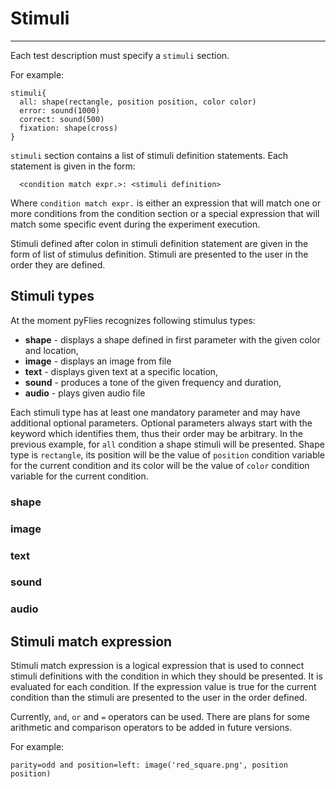 # Stimuli

---

Each test description must specify a `stimuli` section.

For example:

    stimuli{
      all: shape(rectangle, position position, color color)
      error: sound(1000)
      correct: sound(500)
      fixation: shape(cross)
    }


`stimuli` section contains a list of stimuli definition statements.
Each statement is given in the form:

      <condition match expr.>: <stimuli definition>

Where `condition match expr.` is either an expression that will match one or
more conditions from the condition section or a special expression that will
match some specific event during the experiment execution.


Stimuli defined after colon in stimuli definition statement are given in the
form of list of stimulus definition. Stimuli are presented to the user in the
order they are defined.

## Stimuli types

At the moment pyFlies recognizes following stimulus types:

- **shape** - displays a shape defined in first parameter with the given color
  and location,
- **image** - displays an image from file
- **text** - displays given text at a specific location,
- **sound** - produces a tone of the given frequency and duration,
- **audio** - plays given audio file

Each stimuli type has at least one mandatory parameter and may have additional
optional parameters.  Optional parameters always start with the keyword which
identifies them, thus their order may be arbitrary. In the previous example, for
`all` condition a shape stimuli will be presented. Shape type is `rectangle`,
its position will be the value of `position` condition variable for the current
condition and its color will be the value of `color` condition variable for the
current condition.

### shape

### image

### text

### sound

### audio


## Stimuli match expression



Stimuli match expression is a logical expression that is used to connect stimuli
definitions with the condition in which they should be presented. It is
evaluated for each condition. If the expression value is true for the current
condition than the stimuli are presented to the user in the order defined.

Currently, `and`, `or` and `=` operators can be used. There are plans for some
arithmetic and comparison operators to be added in future versions.

For example:

    parity=odd and position=left: image('red_square.png', position position) 




